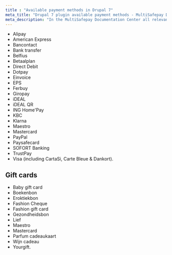 ```yaml
---
title : "Available payment methods in Drupal 7"
meta_title: "Drupal 7 plugin available payment methods - MultiSafepay Documentation Center"
meta_description: "In the MultiSafepay Documentation Center all relevant information regarding our Plugins and API. As well as Support pages for Payment Method, Tools and General Questions. You can also find the contact details of our Support Team and Integration Team."
---
```

+ Alipay
+ American Express
+ Bancontact
+ Bank transfer
+ Belfius
+ Betaalplan
+ Direct Debit
+ Dotpay
+ Einvoice
+ EPS
+ Ferbuy
+ Giropay
+ iDEAL
+ iDEAL QR
+ ING Home'Pay
+ KBC
+ Klarna
+ Maestro
+ Mastercard
+ PayPal
+ Paysafecard
+ SOFORT Banking
+ TrustPay
+ Visa (including CartaSi, Carte Bleue & Dankort).

## Gift cards

+ Baby gift card
+ Boekenbon
+ Eroktiekbon
+ Fashion Cheque
+ Fashion gift card
+ Gezondheidsbon
+ Lief
+ Maestro
+ Mastercard
+ Parfum cadeaukaart
+ Wijn cadeau
+ Yourgift.
